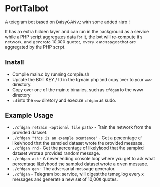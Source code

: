 # PortTalbot
A telegram bot based on DaisyGANv2 with some added nitro !

It has an extra hidden layer, and can run in the background as a service while a PHP script aggregates data for it, the bot will re-compute it's network, and generate 10,000 quotes, every x messages that are aggregated by the PHP script.

## Install
- Compile main.c by running compile.sh
- Update the BOT KEY / ID in the tgmain.php and copy over to your `www` directory.
- Copy over one of the main.c binaries, such as `cfdgan` to the www directory
- `cd` into the `www` diretory and execute `cfdgan` as sudo.

## Example Usage
- ```./cfdgan retrain <optional file path>``` - Train the network from the provided dataset.
- ```./cfdgan "this is an example scentence"``` - Get a percentage of likelyhood that the sampled dataset wrote the provided message.
- ```./cfdgan rnd``` - Get the percentage of likelyhood that the sampled dataset wrote a provided random message.
- ```./cfdgan ask``` - A never ending console loop where you get to ask what percentage likelyhood the sampled dataset wrote a given message.
- ```./cfdgan gen``` - The adversarial message generator.
- ```./cfdgan``` - Telegram bot service, will digest the tsmsg.log every x messages and generate a new set of 10,000 quotes.
